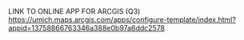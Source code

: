 LINK TO ONLINE APP FOR ARCGIS (Q3)
https://umich.maps.arcgis.com/apps/configure-template/index.html?appid=13758866763346a388e0b97a6ddc2578
